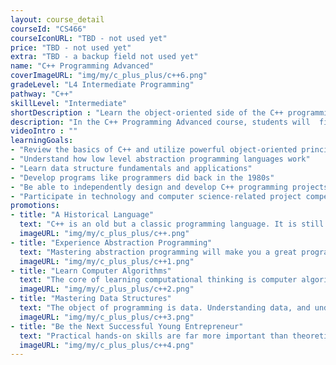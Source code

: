 ```yaml
---
layout: course_detail
courseId: "CS466"
courseIconURL: "TBD - not used yet"
price: "TBD - not used yet"
extra: "TBD - a backup field not used yet"
name: "C++ Programming Advanced"
coverImageURL: "img/my/c_plus_plus/c++6.png"
gradeLevel: "L4 Intermediate Programming"
pathway: "C++"
skillLevel: "Intermediate"
shortDescription : "Learn the object-oriented side of the C++ programming language!"
description: "In the C++ Programming Advanced course, students will  first review basic concepts of C++ that they learned in C++ 1, and afterward will dive deep into object-oriented programming, using structs, vectors, and classes."
videoIntro : ""
learningGoals:
- "Review the basics of C++ and utilize powerful object-oriented principles"
- "Understand how low level abstraction programming languages work"
- "Learn data structure fundamentals and applications"
- "Develop programs like programmers did back in the 1980s"
- "Be able to independently design and develop C++ programming projects"
- "Participate in technology and computer science-related project competitions"
promotions:
- title: "A Historical Language"
  text: "C++ is an old but a classic programming language. It is still highly used to this day. Learning C++ will give you a boost in understanding needed to learn other languages."
  imageURL: "img/my/c_plus_plus/c++.png"
- title: "Experience Abstraction Programming"
  text: "Mastering abstraction programming will make you a great programmer who understands the ins and outs of computer science. With the knowledge you learn from C++, you can apply it to higher level abstraction languages such as Python and Java."
  imageURL: "img/my/c_plus_plus/c++1.png"
- title: "Learn Computer Algorithms"
  text: "The core of learning computational thinking is computer algorithms, With a fundamental knowledge of C++, you can start learning algorithms from college courses."
  imageURL: "img/my/c_plus_plus/c++2.png"
- title: "Mastering Data Structures"
  text: "The object of programming is data. Understanding data, and understanding how to store it and manipulate it, are essential programming skills."
  imageURL: "img/my/c_plus_plus/c++3.png"
- title: "Be the Next Successful Young Entrepreneur"
  text: "Practical hands-on skills are far more important than theoretical knowledge. Every course is designed for students to learn how to turn an idea for a game into a practical reality through hard work. Young little entrepreneurs are developed during these challenges."
  imageURL: "img/my/c_plus_plus/c++4.png"
---
```

